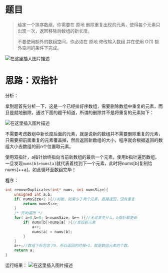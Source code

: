 
# 题目

>给定一个排序数组，你需要在 原地 删除重复出现的元素，使得每个元素只出现一次，返回移除后数组的新长度。
>
>不要使用额外的数组空间，你必须在 原地 修改输入数组 并在使用 O(1) 额外空间的条件下完成。


![在这里插入图片描述](https://img-blog.csdnimg.cn/20200908230712587.png?x-oss-process=image/watermark,type_ZmFuZ3poZW5naGVpdGk,shadow_10,text_aHR0cHM6Ly9ibG9nLmNzZG4ubmV0L3FxXzQzNzQzNzYy,size_16,color_FFFFFF,t_70#pic_center)


# 思路：双指针

分析：

拿到题首先分析一下，这是一个已经排好序数组，需要删除数组中重复的元素，而且是就地删除，通过下面的题干知道，所谓的删除并不是将重复的元素如下：

![在这里插入图片描述](https://img-blog.csdnimg.cn/20200908230739697.png#pic_center)


不需要考虑数组中新长度后面的元素，就是说新的数组并不需要删除重复的元素，只需要把前面重复的元素覆盖掉，然后返回新数组的大小，程序就会根据返回的数组大小去数组的前n个位置取元素。

使用双指针，a指针始终指向当前新数组的最后一个元素，使用b指针遍历数组，一旦发现`nums[b]>nums[a]`就代表着找到下一个元素，此时将nums[b]复制给nums[++a]，如此循环至数组完毕！

程序：

```c
int removeDuplicates(int* nums, int numsSize){
    unsigned int a,b;
    if( numsSize<2 ){//判断，如果小于两个元素，直接返回，没有重复
        return numsSize;
    }
    /* 开始遍历 */
    for( a=0,b=0; b<numsSize; b++ ){//无论发生什么，b指针都更新
        if( nums[b]>nums[a] ){//发现新元素
            a++;
            nums[a] = nums[b];
        }
    }
    a++;//数组下标包含了0，所以返回的时候+1，就是数组元素的个数。
    return a;
}
```



运行结果：
![在这里插入图片描述](https://img-blog.csdnimg.cn/20200908230700463.png?x-oss-process=image/watermark,type_ZmFuZ3poZW5naGVpdGk,shadow_10,text_aHR0cHM6Ly9ibG9nLmNzZG4ubmV0L3FxXzQzNzQzNzYy,size_16,color_FFFFFF,t_70#pic_center)
